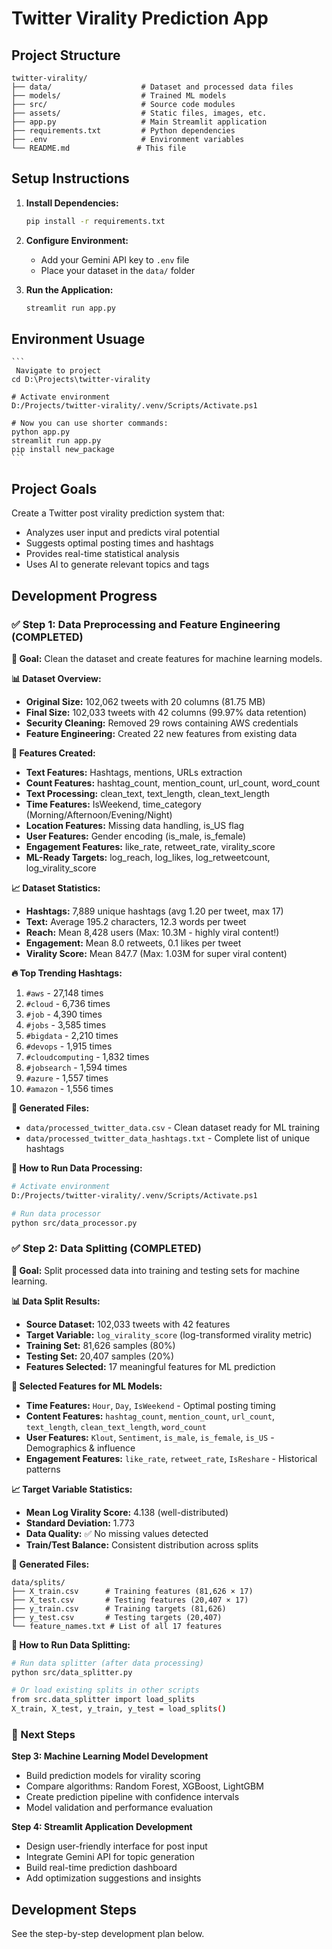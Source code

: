 # Twitter Virality Prediction App

## Project Structure
```
twitter-virality/
├── data/                    # Dataset and processed data files
├── models/                  # Trained ML models
├── src/                     # Source code modules
├── assets/                  # Static files, images, etc.
├── app.py                   # Main Streamlit application
├── requirements.txt         # Python dependencies
├── .env                     # Environment variables
└── README.md               # This file
```

## Setup Instructions

1. **Install Dependencies:**
   ```bash
   pip install -r requirements.txt
   ```

2. **Configure Environment:**
   - Add your Gemini API key to `.env` file
   - Place your dataset in the `data/` folder

3. **Run the Application:**
   ```bash
   streamlit run app.py
   ```

## Environment Usuage
    ```
     Navigate to project
    cd D:\Projects\twitter-virality

    # Activate environment
    D:/Projects/twitter-virality/.venv/Scripts/Activate.ps1

    # Now you can use shorter commands:
    python app.py
    streamlit run app.py
    pip install new_package
    ```
## Project Goals

Create a Twitter post virality prediction system that:
- Analyzes user input and predicts viral potential
- Suggests optimal posting times and hashtags
- Provides real-time statistical analysis
- Uses AI to generate relevant topics and tags

## Development Progress

### ✅ Step 1: Data Preprocessing and Feature Engineering (COMPLETED)

**🎯 Goal:** Clean the dataset and create features for machine learning models.

**📊 Dataset Overview:**
- **Original Size:** 102,062 tweets with 20 columns (81.75 MB)
- **Final Size:** 102,033 tweets with 42 columns (99.97% data retention)
- **Security Cleaning:** Removed 29 rows containing AWS credentials
- **Feature Engineering:** Created 22 new features from existing data

**🔧 Features Created:**
- **Text Features:** Hashtags, mentions, URLs extraction
- **Count Features:** hashtag_count, mention_count, url_count, word_count
- **Text Processing:** clean_text, text_length, clean_text_length
- **Time Features:** IsWeekend, time_category (Morning/Afternoon/Evening/Night)
- **Location Features:** Missing data handling, is_US flag
- **User Features:** Gender encoding (is_male, is_female)
- **Engagement Features:** like_rate, retweet_rate, virality_score
- **ML-Ready Targets:** log_reach, log_likes, log_retweetcount, log_virality_score

**📈 Dataset Statistics:**
- **Hashtags:** 7,889 unique hashtags (avg 1.20 per tweet, max 17)
- **Text:** Average 195.2 characters, 12.3 words per tweet
- **Reach:** Mean 8,428 users (Max: 10.3M - highly viral content!)
- **Engagement:** Mean 8.0 retweets, 0.1 likes per tweet
- **Virality Score:** Mean 847.7 (Max: 1.03M for super viral content)

**🔥 Top Trending Hashtags:**
1. `#aws` - 27,148 times
2. `#cloud` - 6,736 times  
3. `#job` - 4,390 times
4. `#jobs` - 3,585 times
5. `#bigdata` - 2,210 times
6. `#devops` - 1,915 times
7. `#cloudcomputing` - 1,832 times
8. `#jobsearch` - 1,594 times
9. `#azure` - 1,557 times
10. `#amazon` - 1,556 times

**📁 Generated Files:**
- `data/processed_twitter_data.csv` - Clean dataset ready for ML training
- `data/processed_twitter_data_hashtags.txt` - Complete list of unique hashtags

**🚀 How to Run Data Processing:**
```bash
# Activate environment
D:/Projects/twitter-virality/.venv/Scripts/Activate.ps1

# Run data processor
python src/data_processor.py
```

### ✅ Step 2: Data Splitting (COMPLETED)

**🎯 Goal:** Split processed data into training and testing sets for machine learning.

**📊 Data Split Results:**
- **Source Dataset:** 102,033 tweets with 42 features
- **Target Variable:** `log_virality_score` (log-transformed virality metric)
- **Training Set:** 81,626 samples (80%)
- **Testing Set:** 20,407 samples (20%)
- **Features Selected:** 17 meaningful features for ML prediction

**🎯 Selected Features for ML Models:**
- **Time Features:** `Hour`, `Day`, `IsWeekend` - Optimal posting timing
- **Content Features:** `hashtag_count`, `mention_count`, `url_count`, `text_length`, `clean_text_length`, `word_count`
- **User Features:** `Klout`, `Sentiment`, `is_male`, `is_female`, `is_US` - Demographics & influence
- **Engagement Features:** `like_rate`, `retweet_rate`, `IsReshare` - Historical patterns

**📈 Target Variable Statistics:**
- **Mean Log Virality Score:** 4.138 (well-distributed)
- **Standard Deviation:** 1.773
- **Data Quality:** ✅ No missing values detected
- **Train/Test Balance:** Consistent distribution across splits

**📁 Generated Files:**
```
data/splits/
├── X_train.csv      # Training features (81,626 × 17)
├── X_test.csv       # Testing features (20,407 × 17)
├── y_train.csv      # Training targets (81,626)
├── y_test.csv       # Testing targets (20,407)
└── feature_names.txt # List of all 17 features
```

**🚀 How to Run Data Splitting:**
```bash
# Run data splitter (after data processing)
python src/data_splitter.py

# Or load existing splits in other scripts
from src.data_splitter import load_splits
X_train, X_test, y_train, y_test = load_splits()
```

### 🔄 Next Steps

**Step 3: Machine Learning Model Development**
- Build prediction models for virality scoring
- Compare algorithms: Random Forest, XGBoost, LightGBM
- Create prediction pipeline with confidence intervals
- Model validation and performance evaluation

**Step 4: Streamlit Application Development**
- Design user-friendly interface for post input
- Integrate Gemini API for topic generation
- Build real-time prediction dashboard
- Add optimization suggestions and insights

## Development Steps

See the step-by-step development plan below.
